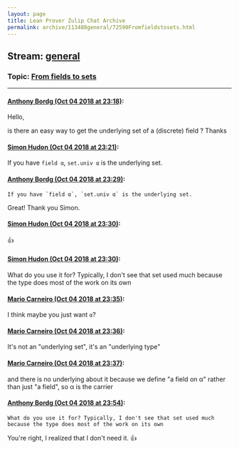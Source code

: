 ```yaml
---
layout: page
title: Lean Prover Zulip Chat Archive 
permalink: archive/113488general/72590Fromfieldstosets.html
---
```


## Stream: [general](index.html)
### Topic: [From fields to sets](72590Fromfieldstosets.html)

---

#### [Anthony Bordg (Oct 04 2018 at 23:18)](https://leanprover.zulipchat.com/#narrow/stream/113488-general/topic/From%20fields%20to%20sets/near/135217336):
Hello,

is there an easy way to get the underlying set of a (discrete) field ?
Thanks

#### [Simon Hudon (Oct 04 2018 at 23:21)](https://leanprover.zulipchat.com/#narrow/stream/113488-general/topic/From%20fields%20to%20sets/near/135217489):
If you have `field α`, `set.univ α` is the underlying set.

#### [Anthony Bordg (Oct 04 2018 at 23:29)](https://leanprover.zulipchat.com/#narrow/stream/113488-general/topic/From%20fields%20to%20sets/near/135217940):
```quote
If you have `field α`, `set.univ α` is the underlying set.
```
Great! Thank you Simon.

#### [Simon Hudon (Oct 04 2018 at 23:30)](https://leanprover.zulipchat.com/#narrow/stream/113488-general/topic/From%20fields%20to%20sets/near/135217959):
:+1:

#### [Simon Hudon (Oct 04 2018 at 23:30)](https://leanprover.zulipchat.com/#narrow/stream/113488-general/topic/From%20fields%20to%20sets/near/135218041):
What do you use it for? Typically, I don't see that set used much because the type does most of the work on its own

#### [Mario Carneiro (Oct 04 2018 at 23:35)](https://leanprover.zulipchat.com/#narrow/stream/113488-general/topic/From%20fields%20to%20sets/near/135218290):
I think maybe you just want `α`?

#### [Mario Carneiro (Oct 04 2018 at 23:36)](https://leanprover.zulipchat.com/#narrow/stream/113488-general/topic/From%20fields%20to%20sets/near/135218339):
It's not an "underlying set", it's an "underlying type"

#### [Mario Carneiro (Oct 04 2018 at 23:37)](https://leanprover.zulipchat.com/#narrow/stream/113488-general/topic/From%20fields%20to%20sets/near/135218382):
and there is no underlying about it because we define "a field on α" rather than just "a field", so α is the carrier

#### [Anthony Bordg (Oct 04 2018 at 23:54)](https://leanprover.zulipchat.com/#narrow/stream/113488-general/topic/From%20fields%20to%20sets/near/135219190):
```quote
What do you use it for? Typically, I don't see that set used much because the type does most of the work on its own
```
You're right, I realized that I don't need it. :+1:


